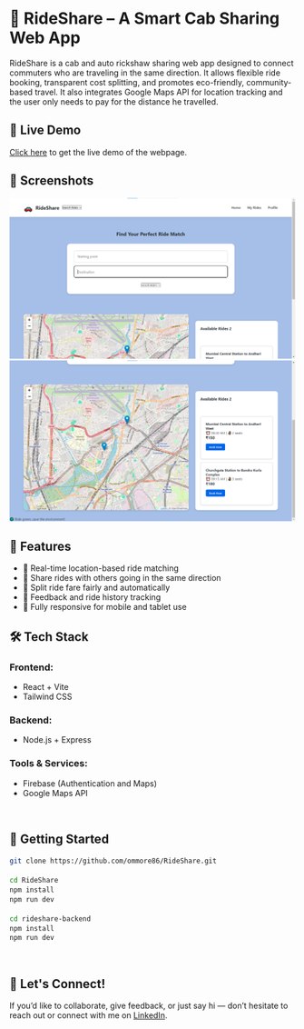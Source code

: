 # 🚗 RideShare – A Smart Cab Sharing Web App
RideShare is a cab and auto rickshaw sharing web app designed to connect commuters who are traveling in the same direction.
It allows flexible ride booking, transparent cost splitting, and promotes eco-friendly, community-based travel.
It also integrates Google Maps API for location tracking and the user only needs to pay for the distance he travelled.
<br>

## 🚀 Live Demo
[Click here](https://ommore86.github.io/RideShare/) to get the live demo of the webpage.
<br>

## 📸 Screenshots
![RideShare img_1](rideshare_home_1.png)
![RideShare img_2](rideshare_home_2.png)
<br>

## 🚀 Features
- 📍 Real-time location-based ride matching
- 👥 Share rides with others going in the same direction
- 💸 Split ride fare fairly and automatically
- 📝 Feedback and ride history tracking
- 📱 Fully responsive for mobile and tablet use

## 🛠️ Tech Stack
### Frontend:
- React + Vite
- Tailwind CSS

### Backend:
- Node.js + Express

### Tools & Services:
- Firebase (Authentication and Maps)
- Google Maps API
<br>

## 🧰 Getting Started
```bash
git clone https://github.com/ommore86/RideShare.git

cd RideShare
npm install
npm run dev

cd rideshare-backend
npm install
npm run dev
```
<br>

## 🤝 Let's Connect!
If you’d like to collaborate, give feedback, or just say hi — don’t hesitate to reach out or connect with me on [LinkedIn](https://www.linkedin.com/in/om-more-b802b2281/).
